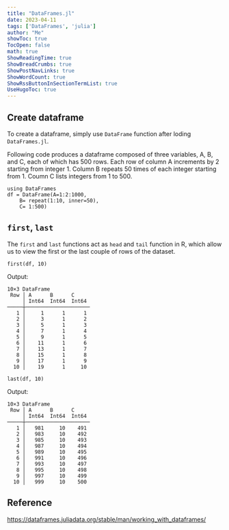 ```yaml
---
title: "DataFrames.jl" 
date: 2023-04-11
tags: ['DataFrames', 'julia']
author: "Me"
showToc: true
TocOpen: false
math: true
ShowReadingTime: true
ShowBreadCrumbs: true
ShowPostNavLinks: true
ShowWordCount: true
ShowRssButtonInSectionTermList: true
UseHugoToc: true
---
```


## Create dataframe
To create a dataframe, simply use `DataFrame` function after loding `DataFrames.jl`. 

Following code produces a dataframe composed of three variables, A, B, and C, each of which has 500 rows. Each row of column A increments by 2 starting from integer 1. Column B repeats 50 times of each integer starting from 1. Coumn C lists integers from 1 to 500. 

```
using DataFrames
df = DataFrame(A=1:2:1000, 
    B= repeat(1:10, inner=50), 
    C= 1:500)
```
## `first`, `last`

The `first` and `last` functions act as `head` and `tail` function in R, which allow us to view the first or the last couple of rows of the dataset. 

```
first(df, 10)
```

Output:
```
10×3 DataFrame
 Row │ A      B      C     
     │ Int64  Int64  Int64 
─────┼─────────────────────
   1 │     1      1      1
   2 │     3      1      2
   3 │     5      1      3
   4 │     7      1      4
   5 │     9      1      5
   6 │    11      1      6
   7 │    13      1      7
   8 │    15      1      8
   9 │    17      1      9
  10 │    19      1     10
```

```
last(df, 10)
```

Output:
```
10×3 DataFrame
 Row │ A      B      C     
     │ Int64  Int64  Int64 
─────┼─────────────────────
   1 │   981     10    491
   2 │   983     10    492
   3 │   985     10    493
   4 │   987     10    494
   5 │   989     10    495
   6 │   991     10    496
   7 │   993     10    497
   8 │   995     10    498
   9 │   997     10    499
  10 │   999     10    500
```


## Reference
https://dataframes.juliadata.org/stable/man/working_with_dataframes/ 